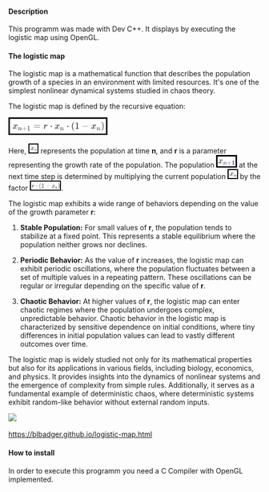 #### Description
This programm was made with Dev C++. It displays by executing the logistic map using OpenGL.

#### The logistic map
The logistic map is a mathematical function that describes the population growth of a species in an environment with limited resources. It's one of the simplest nonlinear dynamical systems studied in chaos theory.

The logistic map is defined by the recursive equation:

<img height="35px" src="/images/screenshot(4).png"/>

Here, <img height="20px" src="/images/screenshot(1).png"/>  represents the population at time **n**, and **r** is a parameter representing the growth rate of the population. The population <img height="25px" src="/images/screenshot(2).png"/> at the next time step is determined by multiplying the current population <img height="20px" src="/images/screenshot(1).png"/> by the factor <img height="20px" src="/images/screenshot(3).png"/>.

The logistic map exhibits a wide range of behaviors depending on the value of the growth parameter **r**:

1. **Stable Population:** For small values of **r**, the population tends to stabilize at a fixed point. This represents a stable equilibrium where the population neither grows nor declines.

2. **Periodic Behavior:** As the value of **r** increases, the logistic map can exhibit periodic oscillations, where the population fluctuates between a set of multiple values in a repeating pattern. These oscillations can be regular or irregular depending on the specific value of **r**.

3. **Chaotic Behavior:** At higher values of **r**, the logistic map can enter chaotic regimes where the population undergoes complex, unpredictable behavior. Chaotic behavior in the logistic map is characterized by sensitive dependence on initial conditions, where tiny differences in initial population values can lead to vastly different outcomes over time.

The logistic map is widely studied not only for its mathematical properties but also for its applications in various fields, including biology, economics, and physics. It provides insights into the dynamics of nonlinear systems and the emergence of complexity from simple rules. Additionally, it serves as a fundamental example of deterministic chaos, where deterministic systems exhibit random-like behavior without external random inputs.

<img height="50%" src="https://th.bing.com/th/id/R.581afb70002f1db50909a25507a61528?rik=BxjFJ9xDwHhKsQ&riu=http%3a%2f%2fwww.kierandkelly.com%2fwp-content%2fuploads%2f2015%2f04%2fX-Next-5.jpg&ehk=A%2fhmvXKWoOwidrAMbOIg1D4hReLd41HZipIe4HstUVo%3d&risl=&pid=ImgRaw&r=0"/>

https://blbadger.github.io/logistic-map.html

#### How to install
In order to execute this programm you need a C Compiler with OpenGL implemented.
